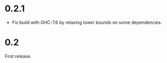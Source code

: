 0.2.1
=====

*   Fix build with GHC-7.6 by relaxing lower bounds on some dependencies.

0.2
===

First release.

